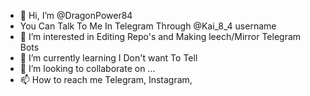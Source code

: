 - 👋 Hi, I’m @DragonPower84
- You Can Talk To Me In Telegram Through @Kai_8_4 username
- 👀 I’m interested in Editing Repo's and Making leech/Mirror Telegram Bots
- 🌱 I’m currently learning I Don't want To  Tell
- 💞️ I’m looking to collaborate on ...
- 📫 How to reach me Telegram, Instagram,

<!---
DragonPower84/DragonPower84 is a ✨ special ✨ repository because its `README.md` (this file) appears on your GitHub profile.
You can click the Preview link to take a look at your changes.
--->
